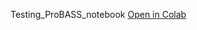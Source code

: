 Testing_ProBASS_notebook
[Open in Colab](https://colab.research.google.com/github/sagagugit/ProBASS/blob/main/ProBASS.ipynb)
